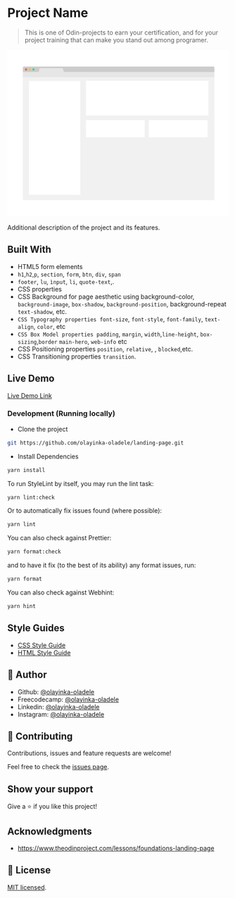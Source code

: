 # Project Name

> This is one of Odin-projects to earn your certification, and for your project training that can make you stand out among programer.

![screenshot](./app_screenshot.png)

Additional description of the project and its features.

## Built With

- HTML5 form elements
- `h1`,`h2`,`p`, `section`, `form`, `btn`, `div`, `span`
- `footer`, `lu`, `ìnput`, `li`, `quote-text`,.
- CSS properties
- CSS Background for page aesthetic using background-color, `background-image`,
  `box-shadow`, `background-position`,
  background-repeat
  `text-shadow`, etc.
- `CSS Typography properties font-size`, `font-style`, `font-family`, `text-align`, `color`, etc
- `CSS Box Model properties padding`, `margin`, `width`,`line-height`, `box-sizing`,`border`
  `main-hero`, `web-info` etc
- CSS Positioning properties
  `position`, `relative`, , `blocked`,etc.
- CSS Transitioning properties
  `transition`.

## Live Demo

[Live Demo Link](olayinka-oladele-landing-page.netlify.app)

### Development (Running locally)

- Clone the project

```bash
git https://github.com/olayinka-oladele/landing-page.git

```

- Install Dependencies

```bash
yarn install
```

To run StyleLint by itself, you may run the lint task:

```bash
yarn lint:check
```

Or to automatically fix issues found (where possible):

```bash
yarn lint
```

You can also check against Prettier:

```bash
yarn format:check
```

and to have it fix (to the best of its ability) any format issues, run:

```bash
yarn format
```

You can also check against Webhint:

```bash
yarn hint
```

## Style Guides

- [CSS Style Guide](http://udacity.github.io/frontend-nanodegree-styleguide/css.html)
- [HTML Style Guide](http://udacity.github.io/frontend-nanodegree-styleguide/index.html)

## 👤 Author

- Github: [@olayinka-oladele](https://github.com/olayinka-oladele)
- Freecodecamp: [@olayinka-oladele](https://freecodecamp.com/author)
- Linkedin: [@olayinka-oladele](https://www.linkedin.com/in/author/)
- Instagram: [@olayinka-oladele](https://instagram.com/drhappylinkolayinka?igshid=YWYwM2I1ZDdmOQ==)

## 🤝 Contributing

Contributions, issues and feature requests are welcome!

Feel free to check the [issues page](../../issues).

## Show your support

Give a ⭐️ if you like this project!

## Acknowledgments

- https://www.theodinproject.com/lessons/foundations-landing-page

## 📝 License

[MIT licensed](./LICENSE).
